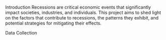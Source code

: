 
Introduction
Recessions are critical economic events that significantly impact societies, industries, and individuals. This project aims to shed light on the factors that contribute to recessions, the patterns they exhibit, and potential strategies for mitigating their effects.

Data Collection
